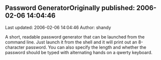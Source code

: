 ## Password GeneratorOriginally published: 2006-02-06 14:04:46 
Last updated: 2006-02-06 14:04:46 
Author: shandy  
 
A short, readable password generator that can be launched from the command line.  Just launch it from the shell and it will print out an 8-character password.  You can also specify the length and whether the password should be typed with alternating hands on a qwerty keyboard.